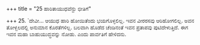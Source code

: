 +++
title = "25 ಹಾರಿತಾಯುಧವೆನ್ದು ಭೀತಿಗೆ"

+++
25. `ದೇವೀ... ಆಯುಧ ಹಾರಿ ಹೋಯಿತೆಂದು ಭಯಗೊಳ್ಳಲಿಲ್ಲ. ಇವನ ವೀರರಸವು ಆರಿಹೋಗಲಿಲ್ಲ. ಅವನ ತೋಳ್ಬಲದಲ್ಲಿ ಅನುಮಾನ ಕೊರತೆಗಳಿಲ್ಲ. ಬಲವಾಗಿ ಹೊಡೆದ ಚೆಂಡಿನಂತೆ ಇವನ ಪ್ರತಾಪವು ಪುಟಿದೇಳುತ್ತಿದೆ. ಈಗ  ಇವನ ಮಹಾ ಬಾಹುಯುದ್ಧವನ್ನು  ನೋಡು. ಎಂದು ಪಾರ್ವತಿಗೆ ಹೇಳಿದನು.